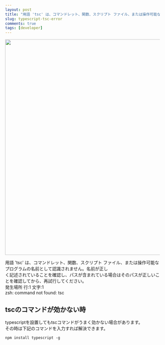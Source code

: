 ```yaml
---
layout: post
title: "用語 'tsc' は、コマンドレット、関数、スクリプト ファイル、または操作可能なプログラムの名前として認識されません。"
slug: typescript-tsc-error
comments: true
tags: [developer]
---
```

<img src="https://drive.google.com/uc?export=view&id=1u7BSBIt1dMa6djlVbF-VmF72fTZ1X3TL"  width="700">

用語 'tsc' は、コマンドレット、関数、スクリプト ファイル、または操作可能なプログラムの名前として認識されません。名前が正し  
く記述されていることを確認し、パスが含まれている場合はそのパスが正しいことを確認してから、再試行してください。  
発生場所 行:1 文字:1  
zsh: command not found: tsc  

## tscのコマンドが効かない時
typescriptを設置してもtscコマンドがうまく効かない場合があります。  
その時は下記のコマンドを入力すれば解決できます。  
```shell
npm install typescript -g
```